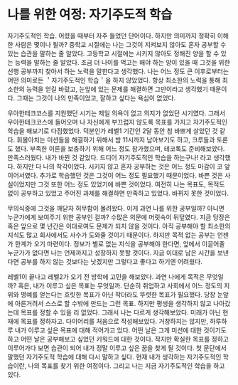 # 나를 위한 여정: 자기주도적 학습

자기주도적인 학습. 어렸을 때부터 자주 들었던 단어이다. 하지만 의미까지 정확히 이해한 사람은 몇이나 될까? 중학교 시절에는 나는 그것이 지켜보지 않아도 혼자 공부할 수 있는 습관을 말하는 줄 알았다. 고등학교 시절에는 시키지 않아도 정해진 양을 할 수 있는 능력을 말하는 줄 알았다. 조금 더 나이를 먹고는 해야 하는 양이 있을 때 그것을 위한 선행 공부까지 찾아서 하는 노력을 말한다고 생각했다. 나는 어느 정도 큰 이후로부터는 어떤 의미로든 ＇자기주도적인 학습＇을 하지 않았었다. 항상 최소한의 노력을 통해 최소한의 능력을 얻길 바랐고, 눈앞에 있는 문제를 해결하면 그만이라고 생각했기 때문이다. 그때는 그것이 나의 만족이었고, 잘하고 싶다는 욕심이 없었다.

우아한테크코스를 지원했던 시기는 제일 의욕이 없고 의지가 없었던 시기였다. 그래서 우아한테크코스에 들어오며 나 자신에게 부끄럽지 않도록 목표를 가지고 자기주도적인 학습을 해보기로 다짐했었다. 덕분인가 레벨1 기간인 2달 동안 참 바쁘게 살았던 것 같다. 휘몰아치는 미션들을 해결하기 위해서 밤 11시까지 남아보기도 하고, 크루들과 토론도 했다. 부족한 이론을 보충하기 위해 어느 정도 참가했으며, 테코톡도 준비해보았다. 만족스러웠다. 내가 바뀐 것 같았다. 드디어 자기주도적인 학습을 하는구나! 라고 생각했다. 하지만 다 나의 착각이었다. 시키지 않고 혼자 공부하는 것은 어느 정도 마감이 코 앞이어서였다. 추가로 학습했던 것은 그것이 어느 정도 필요했기 때문이었다. 바쁜 것은 사실이었지만 그것 또한 어느 정도 있었기에 바쁜 것이었다. 여전히 나는 목표도, 목적도 없이 공부하고 있었고 주어진 과제를 해결하면 만족하고 있었다. 바뀌지 못한 것이었다.

무의식중에 그것을 깨닫자 허무함이 몰려왔다. 이게 과연 나를 위한 공부일까? 아니면 누군가에게 보여주기 위한 공부인 걸까? 수많은 의문에 머릿속이 뒤덮였다. 지금 당장은 혹은 앞으로 몇 년간은 이대로여도 문제가 되지 않을 것이다. 아직 공부해야 할 최소한의 지식도 많고 회사에서도 사수가 도와줄 것이기 때문이다. 하지만 목적 없는 공부는 언젠가 한계가 오기 마련이다. 정보가 별로 없는 지식을 공부해야 한다면, 앞에서 이끌어줄 누군가가 없다면 나는 언제까지고 성장하지 못할 것이다. 지금 이대로 남은 시간을 보낸다면 공부를 하지 않는 것보다는 낫겠지만 그렇다고 좋다고 하기엔 어려웠다.

레벨1이 끝나고 레벨2가 오기 전 방학에 고민을 해보았다. 과연 나에게 목적은 무엇일까? 혹은, 내가 이루고 싶은 목표는 무엇일까. 단순히 취업하고 사회에서 어느 정도의 지위와 명예를 얻는다는 흐릿한 목표가 아닌 작더라도 뚜렷한 목표가 필요했다. 당장 눈앞에 아른거려서 스스로 할 수밖에 만드는 그런 목표. 하지만 평생을 생각하지 않고 나아갔는데 목표를 정할 수 있을 리 없었다. 그래서 나는 다르게 생각해보았다. 미래가 아닌 현재에 목표를 정하자고. 다이어리를 처음으로 작성해보았다. 거창하지는 않지만, 하루하루 내가 이루고 싶은 목표에 대해 적어가고 있다. 어떤 날은 그게 미션에 대한 것이기도 하고 어떤 날은 공부해보고 싶었던 키워드에 대한 것이다. 작지만 확실한 목표를 정하고 이루어가다 보면 습관이 되어 내가 정말 이루고 싶은 꿈을 찾게 될 것이다. 첫 문단에서 말했던 자기주도적 학습에 대해 다시 말하고 싶다. 현재 내가 생각하는 자기주도적인 학습이란, 나의 목표를 찾기 위한 여정이다. 그리고 나는 지금 자기주도적인 학습을 하고 있다.
